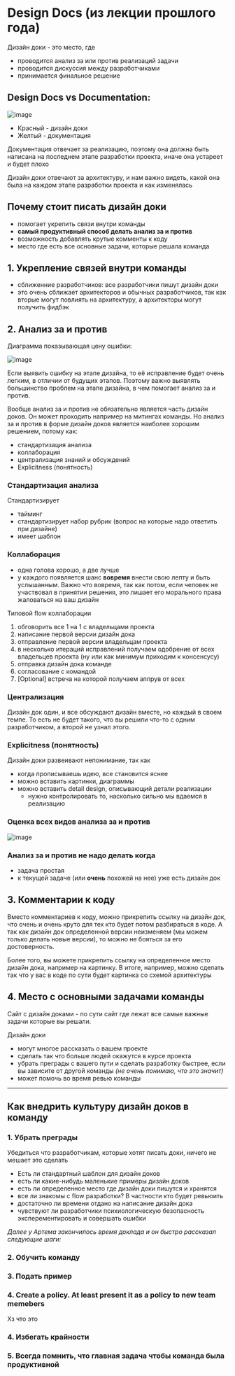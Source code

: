 # Design Docs (из лекции прошлого года)

Дизайн доки - это место, где
- проводится анализ за или против реализаций задачи
- проводится дискуссия между разработчиками
- принимается финальное решение

## Design Docs vs Documentation:

![image](https://user-images.githubusercontent.com/57497898/213863932-ac669479-096d-4aee-91cc-74d4af189731.png)

- Красный - дизайн доки
- Желтый - документация

Документация отвечает за реализацию, поэтому она должна быть написана на последнем этапе разработки проекта, иначе она устареет и будет плохо

Дизайн доки отвечают за архитектуру, и нам важно видеть, какой она была на каждом этапе разработки проекта и как изменялась

## Почему стоит писать дизайн доки
- помогает укрепить связи внутри команды
- **самый продуктивный способ делать анализ за и против**
- возможность добавлять крутые комменты к коду
- место где есть все основные задачи, которые решала команда

## 1. Укрепление связей внутри команды
- сближенние разработчиков: все разработчики пишут дизайн доки
- это очень сближает архитекторов и обычных разработчиков, так как вторые могут повлиять на архитектуру, а архитекторы могут получить фидбэк

## 2. Анализ за и против
Диаграмма показывающая цену ошибки:

![image](https://user-images.githubusercontent.com/57497898/213864664-7cfb8847-4089-4cfa-9520-53be8551b057.png)

Если выявить ошибку на этапе дизайна, то её исправление будет очень легким, в отличии от будущих этапов. Поэтому важно выявлять большинство проблем на этапе дизайна, в чем помогает анализ за и против.

Вообще анализ за и против не обязательно является часть дизайн доков. Он может проходить например на митингах команды. Но анализ за и против в форме дизайн доков является наиболее хорошим решением, потому как:
- стандартизация анализа
- коллаборация
- централизация знаний и обсуждений
- Explicitness (понятность)

### Cтандартизация анализа
Стандартизирует
- тайминг
- стандартизирует набор рубрик (вопрос на которые надо ответить при дизайне)
- имеет шаблон

### Коллаборация
- одна голова хорошо, а две лучше
- у каждого появляется шанс **вовремя** внести свою лепту и быть услышанным. Важно что вовремя, так как потом, если человек не участвовал в принятии решения, это лишает его морального права жаловаться на ваш дизайн

Типовой flow коллаборации
1. обговорить все 1 на 1 с владельцами проекта
2. написание первой версии дизайн дока
3. отправление первой версии владельцам проекта
4. в несколько итераций исправлений получаем одобрение от всех владельцев проекта (ну или как минимум приходим к консенсусу)
5. отправка дизайн дока команде
6. согласование с командой
7. [Optional] встреча на которой получаем аппрув от всех

### Централизация
Дизайн док один, и все обсуждают дизайн вместе, но каждый в своем темпе. То есть не будет такого, что вы решили что-то с одним разработчиком, а второй не узнал этого.

### Explicitness (понятность)
Дизайн доки развеивают непонимание, так как
- когда прописываешь идею, все становится яснее
- можно вставить картинки, диаграммы
- можно вставить detail design, описывающий детали реализации
  - нужно контролировать то, насколько сильно мы вдаемся в реализацию

### Оценка всех видов анализа за и против

![image](https://user-images.githubusercontent.com/57497898/213867800-d748cd11-690f-41c2-8144-a1c4fa80d986.png)

### Анализ за и против не надо делать когда
- задача простая
- к текущей задаче (или **очень** похожей на нее) уже есть дизайн док

## 3. Комментарии к коду
Вместо комментариев к коду, можно прикрепить ссылку на дизайн док, что очень и очень круто для тех кто будет потом разбираться в коде. А так как дизайн док определенной версии неизменяем (мы можем только делать новые версии), то можно не бояться за его достоверность. 

Более того, вы можете прикрепить ссылку на определенное место дизайн дока, например на картинку. В итоге, например, можно сделать так что у вас в коде по сути будет картинка со схемой архитектуры

## 4. Место с основными задачами команды
Сайт с дизайн доками - по сути сайт где лежат все самые важные задачи которые вы решали.

Дизайн доки
- могут многое рассказать о вашем проекте
- сделать так что больше людей окажутся в курсе проекта
- убрать преграды с вашего пути и сделать разработку быстрее, если вы зависите от другой команды *(не очень понимаю, что это значит)*
- может помочь во время ревью команды

----

## Как внедрить культуру дизайн доков в команду

### 1. Убрать преграды
Убедиться что разработчикам, которые хотят писать доки, ничего не мешает это сделать
- Есть ли стандартный шаблон для дизайн доков
- есть ли какие-нибудь маленькие примеры дизайн доков
- есть ли определенное место где дизайн доки пишутся и хранятся
- все ли знакомы с flow разработки? В частности кто будет ревьюить
- достаточно ли времени отдано на написание дизайн дока
- чувствуют ли разработчики психиологическую безопасность эксперементировать и совершать ошибки

*Далее у Артема закончилось время доклада и он быстро рассказал следующие шаги:*
### 2. Обучить команду
### 3. Подать пример
### 4. Create a policy. At least present it as a policy to new team memebers
Хз что это
### 4. Избегать крайности
### 5. Всегда помнить, что главная задача чтобы команда была продуктивной
